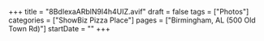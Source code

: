 +++
title = "8BdIexaARblN9I4h4UIZ.avif"
draft = false
tags = ["Photos"]
categories = ["ShowBiz Pizza Place"]
pages = ["Birmingham, AL (500 Old Town Rd)"]
startDate = ""
+++
